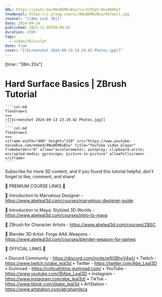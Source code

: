 ```yaml
---
URL: https://youtu.be/8NuBEM8vBcw?si=333IgV-Hnu4KXKe7
thumbnail: https://i.ytimg.com/vi/8NuBEM8vBcw/default.jpg
channel: "[[Abe Leal 3D]]"
date: 2024-09-24
published: 2023-11-08T00:00:05
duration: 2300
tags:
  - video/3D/sculpt
done: true
cover: "[[Screenshot 2024-09-13 23.19.42 Photos.jpg]]"
---
```

[time:: "38m 20s"]
# Hard Surface Basics | ZBrush Tutorial
`````col
````col-md
flexGrow=1
===
![[Screenshot 2024-09-13 23.19.42 Photos.jpg]]
````
````col-md
flexGrow=1
===
<iframe width="400" height="210" src="https://www.youtube-nocookie.com/embed/8NuBEM8vBcw" title="YouTube video player" frameborder="0" allow="accelerometer; autoplay; clipboard-write; encrypted-media; gyroscope; picture-in-picture" allowfullscreen></iframe>
````
`````
Subscribe for more 3D content, and if you found this tutorial helpful, don't forget to like, comment, and share!

🔗 PREMIUM COURSE LINKS 🔗

📌 Introduction to Marvelous Designer - https://www.abeleal3d.com/courses/marvelous-designer-guide

📌 Introduction to Maya: Stylized 3D Worlds - https://www.abeleal3d.com/courses/intro-to-maya

📌 ZBrush for Character Artists - https://www.abeleal3d.com/courses/ZBSC

📌 Blender 3D Artist: Forge AAA Weapons - https://www.abeleal3d.com/courses/blender-weapon-for-games

🔗 OFFICIAL LINKS 🔗

• Discord Community - https://discord.com/invite/w9GBhyV4wU
• Twitch - https://www.twitch.tv/abe_leal3d
• Twitter - https://twitter.com/Abe_Leal3D
• Gumroad - https://criticalhitmx.gumroad.com/
• YouTube - https://www.youtube.com/@Abe_Leal3D
• Instagram - https://www.instagram.com/abe_leal3d/
• TikTok - https://www.tiktok.com/@abe_leal3d
• ArtStation - https://www.artstation.com/abrahamleca
